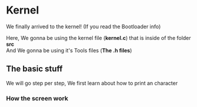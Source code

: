 # Kernel

We finally arrived to the kernel! (If you read the Bootloader info)

Here, We gonna be using the kernel file (**kernel.c**) that is inside of the folder **src**  
And We gonna be using it's Tools files (**The .h files**)

## The basic stuff

We will go step per step, We first learn about how to print an character

### How the screen work